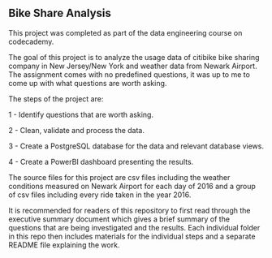 ## Bike Share Analysis

This project was completed as part of the data engineering course on codecademy. 

The goal of this project is to analyze the usage data of citibike bike sharing company in New Jersey/New York and weather data from Newark Airport. The assignment comes with no predefined questions, it was up to me to come up with what questions are worth asking.

The steps of the project are: 

1 - Identify questions that are worth asking.  

2 - Clean, validate and process the data. 

3 - Create a PostgreSQL database for the data and relevant database views.

4 - Create a PowerBI dashboard presenting the results. 

The source files for this project are csv files including the weather conditions measured on Newark Airport for each day of 2016 and a group of csv files including every ride taken in the year 2016. 

It is recommended for readers of this repository to first read through the executive summary document which gives a brief summary of the questions that are being investigated and the results. Each individual folder in this repo then includes materials for the individual steps and a separate README file explaining the work. 
